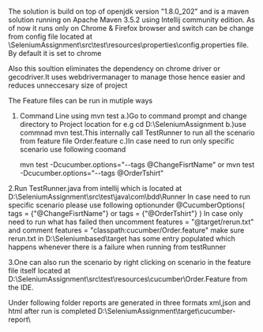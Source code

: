 The solution is build on top of openjdk version "1.8.0_202" and is a maven solution running on Apache Maven 3.5.2 using Intellij community edition.
As of now it runs only on Chrome & Firefox browser and switch can be change from config file located at \SeleniumAssignment\src\test\resources\properties\config.properties file.
By default it is set to chrome

Also this soultion eliminates the dependency on chrome driver or gecodriver.It uses webdrivermanager to manage those hence easier and reduces unneccesary size of project

The Feature files can be run in mutiple ways

1. Command Line using mvn test
   a.)Go to command prompt and change directory to Project location for e.g  cd D:\SeleniumAssignment
   b.)use commnad mvn test.This internally call TestRunner to run all the scenario from feature file Order.feature
   c.)In case need to run only specific scenario use following coomand

      mvn test -Dcucumber.options="--tags @ChangeFisrtName" or mvn test -Dcucumber.options="--tags @OrderTshirt"

2.Run TestRunner.java from intellij which is located at D:\SeleniumAssignment\src\test\java\com\bdd\Runner
  In case need to run specific scenario please use  following optionunder  @CucumberOptions( tags = {"@ChangeFisrtName"} or  tags = {"@OrderTshirt"} )
In case only need to run what has failed then uncomment features = "@target/rerun.txt" and comment features = "classpath:cucumber/Order.feature"
make sure  rerun.txt in D:\Seleniumbased\target has some entry populated which happens whenever there is a failure when running from testRunner 

3.One can also run the scenario by right clicking on scenario in the feature file itself located at D:\SeleniumAssignment\src\test\resources\cucumber\Order.Feature from the IDE.


Under following folder reports are generated in three formats xml,json and html after run is completed
D:\SeleniumAssignment\target\cucumber-report\


